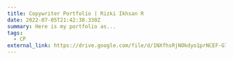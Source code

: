 ```yaml
---
title: Copywriter Portfolio | Rizki Ikhsan R
date: 2022-07-05T21:42:38.330Z
summary: Here is my portfolio as...
tags:
  - CP
external_link: https://drive.google.com/file/d/1NXfhsRjNOkdyo1prNCEF-G7spi-GEtwJ/view?usp=sharing
---
```

